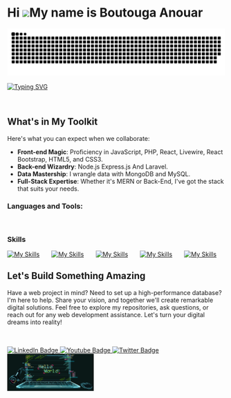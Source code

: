 Hi ![](https://user-images.githubusercontent.com/18350557/176309783-0785949b-9127-417c-8b55-ab5a4333674e.gif)My name is Boutouga Anouar
========================================================================================================================================
<div align="center">
  <img  src="grid-snake.svg" alt="snake" />
</div>


  [![Typing SVG](https://readme-typing-svg.demolab.com?font=&pause=1000&center=true&vCenter=true&width=435&lines=Hi+My+Name+Is+Boutouga;I+Am+A+Web+Developer+;Based+In+Agadir%2C+Morocco)](https://git.io/typing-svg)


<br/>

<div align="left">
 
## What's in My Toolkit
Here's what you can expect when we collaborate:
- **Front-end Magic**: Proficiency in JavaScript, PHP, React, Livewire, React Bootstrap, HTML5, and CSS3.
- **Back-end Wizardry**: Node.js  Express.js And Laravel.
- **Data Mastership**: I wrangle data with MongoDB and MySQL.
- **Full-Stack Expertise**: Whether it's MERN or Back-End, I've got the stack that suits your needs.

<h3 align="left">Languages and Tools:</h3>
<div align="left"> 
<br/>

### Skills

[![My Skills](https://skillicons.dev/icons?i=html,css)](https://skillicons.dev) &nbsp;&nbsp;&nbsp;&nbsp;&nbsp; 
[![My Skills](https://skillicons.dev/icons?i=js,react,php,laravel)](https://skillicons.dev) &nbsp;&nbsp;&nbsp;&nbsp;&nbsp; 
[![My Skills](https://skillicons.dev/icons?i=nodejs,express)](https://skillicons.dev) &nbsp;&nbsp;&nbsp;&nbsp;&nbsp;
[![My Skills](https://skillicons.dev/icons?i=mongodb,mysql)](https://skillicons.dev) &nbsp;&nbsp;&nbsp;&nbsp;&nbsp;
[![My Skills](https://skillicons.dev/icons?i=git,github,gitlab)](https://skillicons.dev)
<br/> </div>

## Let's Build Something Amazing
Have a web project in mind? Need to set up a high-performance database? I'm here to help. Share your vision, and together we'll create remarkable digital solutions.
Feel free to explore my repositories, ask questions, or reach out for any web development assistance. Let's turn your digital dreams into reality!
</div>
<br/>
<br/>
<div id="badges" >
  <a href="https://www.linkedin.com/in/anouar-boutouga/" target="blank">
    <img src="https://img.shields.io/badge/LinkedIn-blue?style=for-the-badge&logo=linkedin&logoColor=white" alt="LinkedIn Badge"/>
  </a>
  <a href="https://www.youtube.com/channel/UCvrN4QJGQgFJZET7hqJFA0A" target="blank">
    <img src="https://img.shields.io/badge/YouTube-red?style=for-the-badge&logo=youtube&logoColor=white" alt="Youtube Badge"/>
  </a>
  <a href="https://twitter.com/AnouarBoutouga" target="blank">
    <img src="https://img.shields.io/badge/Twitter-blue?style=for-the-badge&logo=twitter&logoColor=white" alt="Twitter Badge"/>
  </a>
</div >
  <img src="ezgif.com-crop (1).gif" alt="Hello World !" width="200"/>
</div>
</div>
